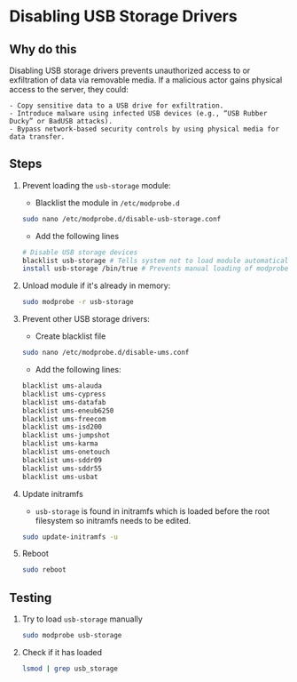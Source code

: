 # Disabling USB Storage Drivers

## Why do this 
Disabling USB storage drivers prevents unauthorized access to or exfiltration of data via removable media. If a malicious actor gains physical access to the server, they could:

    - Copy sensitive data to a USB drive for exfiltration.
    - Introduce malware using infected USB devices (e.g., “USB Rubber Ducky” or BadUSB attacks).
    - Bypass network-based security controls by using physical media for data transfer.


## Steps

1. Prevent loading the `usb-storage` module:
    - Blacklist the module in `/etc/modprobe.d`
    ```bash 
    sudo nano /etc/modprobe.d/disable-usb-storage.conf
    ```

    - Add the following lines 
    ```bash 
    # Disable USB storage devices
    blacklist usb-storage # Tells system not to load module automatically
    install usb-storage /bin/true # Prevents manual loading of modprobe usb-storage
    ```

2. Unload module if it's already in memory:
    ```bash 
    sudo modprobe -r usb-storage
    ```

3. Prevent other USB storage drivers: 
    - Create blacklist file

    ```bash 
    sudo nano /etc/modprobe.d/disable-ums.conf
    ```

    - Add the following lines: 
    ```bash 
    blacklist ums-alauda
    blacklist ums-cypress
    blacklist ums-datafab
    blacklist ums-eneub6250
    blacklist ums-freecom
    blacklist ums-isd200
    blacklist ums-jumpshot
    blacklist ums-karma
    blacklist ums-onetouch
    blacklist ums-sddr09
    blacklist ums-sddr55
    blacklist ums-usbat
    ```

4. Update initramfs

    - `usb-storage` is found in initramfs which is loaded before the root filesystem so initramfs needs to be edited.
    ```bash 
    sudo update-initramfs -u
    ```

5. Reboot 
    ```bash 
    sudo reboot
    ```

## Testing 

1. Try to load `usb-storage` manually 
    ```bash 
    sudo modprobe usb-storage 
    ``` 

2. Check if it has loaded 
    ```bash 
    lsmod | grep usb_storage
    ```